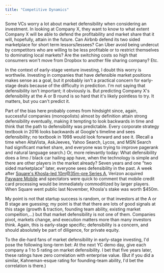 ```yaml
---
title: "Competitive Dynamics"
---
```


Some VCs worry a lot about market defensibility when considering an investment. In looking at Company X, they want to know to what extent Company X will be able to defend the profitability and market share that it will, hopefully, attain in the future. Can Airbnb defend its two sided marketplace for short term lessors/lessees? Can Uber avoid being undercut by competitors who are willing to be less profitable or to restrict themselves to dominating local markets? Are the switching costs so high that consumers won't move from Dropbox to another file sharing company? Etc.

In the context of early-stage venture investing, I doubt this worry is worthwile. Investing in companies that have defensible market positions makes sense as a goal, but it probably isn't a practical concern for early-stage deals because of the difficulty in prediction. I'm not saying that defensibility isn't important; it obviously is. But predicting Company X's defensibility at the A or B round is so hard that it's likely pointless to try. It matters, but you can't predict it.

Part of the bias here probably comes from hindsight since, again, successful companies (monopolists) almost by definition attain strong defensibility eventually, making it tempting to look backwards in time and think that the path to defensibility was predictable. Every corporate strategy textbook in 2016 looks backwards at Google's timeline and sees defensibility; no textbook in 1998 would look forward and see it. (Recall a time when AltaVista, AskJeeves,
Yahoo Search, Lycos, and MSN Search had significant market share, and everyone was trying to improve pagerank and natural language search.) Or, more relevantly today: What defensibility does a limo / black car hailing app have, when the technology is simple and there are other players in the market already? Seven years and one "two sided marketplace" later, everyone sees defensibility in the past. A week after [Square's Khosla-led $10m@$35m-pre Series
A](https://techcrunch.com/2009/12/01/square-worth-40-million-before-launch/), Verizon acquired [Payware Mobile](https://techcrunch.com/2009/12/10/verifone-rushes-to-announce-square-competitor-jack-dorsey-comments/) and spectators were quick to comment that mobile credit card processing would be immediately commoditized by larger players. When Square went public last November, Khosla's stake was worth $450m.

My point is not that startup success is random, or that investors at the A or B stage are guessing; my point is that that there are lots of good signals at this stage (growth & traction, founding team ability, existing market compeition,...) but that market defensibility is not one of them. Companies pivot, markets change, and execution matters more than many investors think. Again, this is early-stage specific; defensibility is a concern, and should absolutely be part of diligence, for private equity.

To the die-hard fans of market defensibility in early-stage investing, I'd pose the following long-term bet: At the next YC demo day, give each company a 1 to 5 rating on market defensibility. I bet that five years later, these ratings have zero correlation with enterprise value. (But if you did a similar, Kahneman-esque rating for founding-team ability, I'd bet the correlation is there.)
